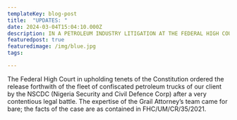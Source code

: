 ```yaml
---
templateKey: blog-post
title:  "UPDATES: "
date: 2024-03-04T15:04:10.000Z
description: IN A PETROLEUM INDUSTRY LITIGATION AT THE FEDERAL HIGH COURT, GRAIL ATTORNEYS TEAM OF OIL AND GAS LAWYERS DELIVERED A FAVOURABLE OUTCOME, RELEASING FLEET OF CONFISCATED PETROLEUM TRUCKS OF HER CLIENT ON THE MERIT; FHC/UM/CR/35/2021
featuredpost: true
featuredimage: /img/blue.jpg
tags:

---
```


	


The Federal High Court in upholding tenets of the Constitution ordered the release forthwith of the fleet of confiscated petroleum trucks of our client by the NSCDC (Nigeria Security and Civil Defence Corp) after a very contentious legal battle. The expertise of the Grail Attorney’s team came for bare; the facts of the case are as contained in FHC/UM/CR/35/2021.